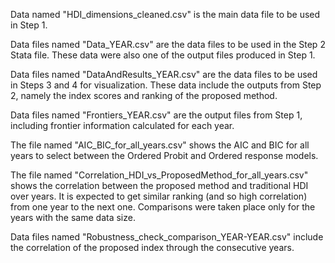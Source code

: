 Data named "HDI_dimensions_cleaned.csv" is the main data file to be used in Step 1.

Data files named "Data_YEAR.csv" are the data files to be used in the Step 2 Stata file. These data were also one of the output files produced in Step 1.

Data files named "DataAndResults_YEAR.csv" are the data files to be used in Steps 3 and 4 for visualization. These data include the outputs from Step 2, namely the index scores and ranking of the proposed method.

Data files named "Frontiers_YEAR.csv" are the output files from Step 1, including frontier information calculated for each year. 

The file named "AIC_BIC_for_all_years.csv" shows the AIC and BIC for all years to select between the Ordered Probit and Ordered response models. 

The file named "Correlation_HDI_vs_ProposedMethod_for_all_years.csv" shows the correlation between the proposed method and traditional HDI over years. It is expected to get similar ranking (and so high correlation) from one year to the next one. Comparisons were taken place only for the years with the same data size. 

Data files named "Robustness_check_comparison_YEAR-YEAR.csv" include the correlation of the proposed index through the consecutive years.

